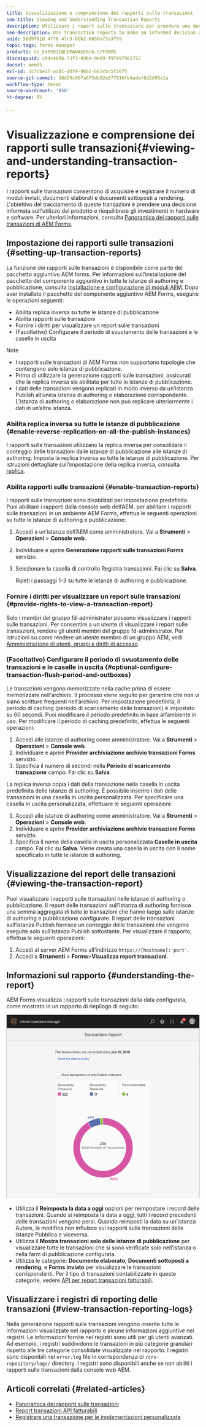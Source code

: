 ```yaml
---
title: Visualizzazione e comprensione dei rapporti sulle transazioni
seo-title: Viewing and Understanding Transaction Reports
description: Utilizzare i report sulle transazioni per prendere una decisione informata sull'utilizzo del prodotto e sul ribilanciamento degli investimenti in hardware e software.
seo-description: Use transaction reports to make an informed decision about the product usage and rebalancing investments in hardware and software.
uuid: 56d9f01d-4778-47c9-bbb2-6650a73a3f59
topic-tags: forms-manager
products: SG_EXPERIENCEMANAGER/6.5/FORMS
discoiquuid: c04c488b-73f3-49ba-9e89-f97497965757
docset: aem65
exl-id: 3c7cbe1f-ac81-4df9-96b2-662cbc5f2075
source-git-commit: 50d29c967a675db92e077916fb4adef6d2d98a1a
workflow-type: tm+mt
source-wordcount: '858'
ht-degree: 0%

---
```


# Visualizzazione e comprensione dei rapporti sulle transazioni{#viewing-and-understanding-transaction-reports}

I rapporti sulle transazioni consentono di acquisire e registrare il numero di moduli inviati, documenti elaborati e documenti sottoposti a rendering. L&#39;obiettivo del tracciamento di queste transazioni è prendere una decisione informata sull&#39;utilizzo del prodotto e riequilibrare gli investimenti in hardware e software. Per ulteriori informazioni, consulta [Panoramica dei rapporti sulle transazioni di AEM Forms](../../forms/using/transaction-reports-overview.md).

## Impostazione dei rapporti sulle transazioni  {#setting-up-transaction-reports}

La funzione dei rapporti sulle transazioni è disponibile come parte del pacchetto aggiuntivo AEM forms. Per informazioni sull’installazione del pacchetto del componente aggiuntivo in tutte le istanze di authoring e pubblicazione, consulta [Installazione e configurazione di moduli AEM](/help/forms/using/installing-configuring-aem-forms-osgi.md). Dopo aver installato il pacchetto del componente aggiuntivo AEM Forms, eseguire le operazioni seguenti:

* Abilita replica inversa su tutte le istanze di pubblicazione
* Abilita rapporti sulle transazioni
* Fornire i diritti per visualizzare un report sulle transazioni
* (Facoltativo) Configurare il periodo di svuotamento delle transazioni e le caselle in uscita [](/help/forms/using/installing-configuring-aem-forms-osgi.md)

>[!NOTE]
>
>* I rapporti sulle transazioni di AEM Forms non supportano topologie che contengono solo istanze di pubblicazione.
>* Prima di utilizzare la generazione rapporti sulle transazioni, assicurati che la replica inversa sia abilitata per tutte le istanze di pubblicazione.
>* I dati delle transazioni vengono replicati in modo inverso da un’istanza Publish all’unica istanza di authoring o elaborazione corrispondente. L’istanza di authoring o elaborazione non può replicare ulteriormente i dati in un’altra istanza.
>

### Abilita replica inversa su tutte le istanze di pubblicazione {#enable-reverse-replication-on-all-the-publish-instances}

I rapporti sulle transazioni utilizzano la replica inversa per consolidare il conteggio delle transazioni dalle istanze di pubblicazione alle istanze di authoring. Imposta la replica inversa su tutte le istanze di pubblicazione. Per istruzioni dettagliate sull’impostazione della replica inversa, consulta [replica](/help/sites-deploying/replication.md).

### Abilita rapporti sulle transazioni {#enable-transaction-reports}

I rapporti sulle transazioni sono disabilitati per impostazione predefinita. Puoi abilitare i rapporti dalla console web dell’AEM. per abilitare i rapporti sulle transazioni in un ambiente AEM Forms, effettua le seguenti operazioni su tutte le istanze di authoring e pubblicazione:

1. Accedi a un’istanza dell’AEM come amministratore. Vai a **Strumenti** > **Operazioni** > **Console web**.
1. Individuare e aprire **Generazione rapporti sulle transazioni Forms** servizio.
1. Selezionare la casella di controllo Registra transazioni. Fai clic su **Salva**.

   Ripeti i passaggi 1-3 su tutte le istanze di authoring e pubblicazione.

### Fornire i diritti per visualizzare un report sulle transazioni {#provide-rights-to-view-a-transaction-report}

Solo i membri del gruppo fd-administrator possono visualizzare i rapporti sulle transazioni. Per consentire a un utente di visualizzare i report sulle transazioni, rendere gli utenti membri del gruppo fd-administrator. Per istruzioni su come rendere un utente membro di un gruppo AEM, vedi [Amministrazione di utenti, gruppi e diritti di accesso](/help/sites-administering/user-group-ac-admin.md).

### (Facoltativo) Configurare il periodo di svuotamento delle transazioni e le caselle in uscita {#optional-configure-transaction-flush-period-and-outboxes}

Le transazioni vengono memorizzate nella cache prima di essere memorizzate nell&#39;archivio. Il processo viene seguito per garantire che non vi siano scritture frequenti nell’archivio. Per impostazione predefinita, il periodo di caching (periodo di scaricamento delle transazioni) è impostato su 60 secondi. Puoi modificare il periodo predefinito in base all’ambiente in uso. Per modificare il periodo di caching predefinito, effettua le seguenti operazioni:

1. Accedi alle istanze di authoring come amministratore. Vai a **Strumenti** > **Operazioni** > **Console web**.
1. Individuare e aprire **Provider archiviazione archivio transazioni Forms** servizio.
1. Specifica il numero di secondi nella **Periodo di scaricamento transazione** campo. Fai clic su **Salva**.

La replica inversa copia i dati della transazione nella casella in uscita predefinita delle istanze di authoring. È possibile inserire i dati delle transazioni in una casella in uscita personalizzata. Per specificare una casella in uscita personalizzata, effettuare le seguenti operazioni:

1. Accedi alle istanze di authoring come amministratore. Vai a **Strumenti** > **Operazioni** > **Console web**.
1. Individuare e aprire **Provider archiviazione archivio transazioni Forms** servizio.
1. Specifica il nome della casella in uscita personalizzata **Caselle in uscita** campo. Fai clic su **Salva**. Viene creata una casella in uscita con il nome specificato in tutte le istanze di authoring.

## Visualizzazione del report delle transazioni {#viewing-the-transaction-report}

Puoi visualizzare i rapporti sulle transazioni nelle istanze di authoring o pubblicazione. Il report delle transazioni sull’istanza di authoring fornisce una somma aggregata di tutte le transazioni che hanno luogo sulle istanze di authoring e pubblicazione configurate. Il report delle transazioni sull’istanza Publish fornisce un conteggio delle transazioni che vengono eseguite solo sull’istanza Publish sottostante. Per visualizzare il rapporto, effettua le seguenti operazioni:

1. Accedi al server AEM Forms all’indirizzo `https://[hostname]:'port'`.
1. Accedi a **Strumenti** > **Forms**>**Visualizza report transazioni**.

## Informazioni sul rapporto {#understanding-the-report}

AEM Forms visualizza i rapporti sulle transazioni dalla data configurata, come mostrato in un rapporto di riepilogo di seguito:

![sample-transaction-report-author](assets/sample-transaction-report-author.png)

* Utilizza il **Reimposta la data a oggi** opzioni per reimpostare i record delle transazioni. Quando si reimposta la data a oggi, tutti i record precedenti delle transazioni vengono persi. Quando reimposti la data su un’istanza Autore, la modifica non influisce sui rapporti sulle transazioni delle istanze Pubblica e viceversa.
* Utilizza il **Mostra transazioni solo delle istanze di pubblicazione** per visualizzare tutte le transazioni che si sono verificate solo nell’istanza o nella farm di pubblicazione configurata.
* Utilizza le categorie: **Documento elaborato**, **Documenti sottoposti a rendering**, e **Forms inviato** per visualizzare le transazioni corrispondenti. Per il tipo di transazioni contabilizzate in queste categorie, vedere [API per report transazioni fatturabili](../../forms/using/transaction-reports-billable-apis.md).

## Visualizzare i registri di reporting delle transazioni {#view-transaction-reporting-logs}

Nella generazione rapporti sulle transazioni vengono inserite tutte le informazioni visualizzate nel rapporto e alcune informazioni aggiuntive nei registri. Le informazioni fornite nei registri sono utili per gli utenti avanzati. Ad esempio, i registri suddividono le transazioni in più categorie granulari rispetto alle tre categorie consolidate visualizzate nel rapporto. I registri sono disponibili nel `error.log` file in corrispondenza di `/crx-repository/logs/` directory. I registri sono disponibili anche se non abiliti i rapporti sulle transazioni dalla console web AEM.

## Articoli correlati {#related-articles}

* [Panoramica dei rapporti sulle transazioni](../../forms/using/transaction-reports-overview.md)
* [Report transazioni API fatturabili](../../forms/using/transaction-reports-billable-apis.md)
* [Registrare una transazione per le implementazioni personalizzate](/help/forms/using/record-transaction-custom-implementation.md)
